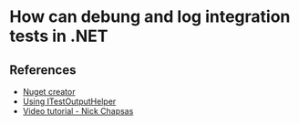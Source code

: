 # How can debung and log integration tests in .NET



## References

* [Nuget creator](https://www.meziantou.net/how-to-get-asp-net-core-logs-in-the-output-of-xunit-tests.htm)
* [Using ITestOutputHelper](https://andrewlock.net/converting-integration-tests-to-net-core-3)
* [Video tutorial - Nick Chapsas](https://www.youtube.com/watch?v=dasbRVz5MXo)